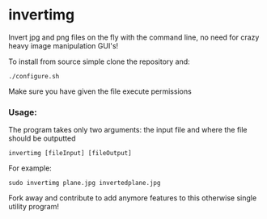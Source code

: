 # invertimg

Invert jpg and png files on the fly with the command line, no need for crazy heavy image manipulation GUI's!

To install from source simple clone the repository and:

`./configure.sh`

Make sure you have given the file execute permissions

### Usage:

The program takes only two arguments: the input file and where the file should be outputted

`invertimg [fileInput] [fileOutput]`

For example:

`sudo invertimg plane.jpg invertedplane.jpg`


Fork away and contribute to add anymore features to this otherwise single utility program!

